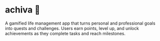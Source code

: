 # achiva 🚀
A gamified life management app that turns personal and professional goals into quests and challenges. Users earn points, level up, and unlock achievements as they complete tasks and reach milestones.
